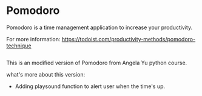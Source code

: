 # Pomodoro

Pomodoro is a time management application to increase your productivity.

For more information: https://todoist.com/productivity-methods/pomodoro-technique


<img src="">


This is an modified version of Pomodoro from Angela Yu python course.

what's more about this version:

- Adding playsound function to alert user when the time's up.


